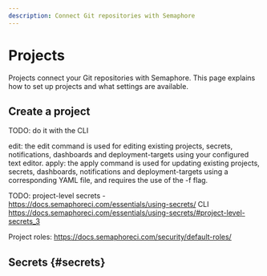 ```yaml
---
description: Connect Git repositories with Semaphore
---
```


# Projects

Projects connect your Git repositories with Semaphore. This page explains how to set up projects and what settings are available.


## Create a project

TODO: do it with the CLI

edit: the edit command is used for editing existing projects, secrets, notifications, dashboards and deployment-targets using your configured text editor.
apply: the apply command is used for updating existing projects, secrets, dashboards, notifications and deployment-targets using a corresponding YAML file, and requires the use of the -f flag.

TODO: project-level secrets - https://docs.semaphoreci.com/essentials/using-secrets/
    CLI
    https://docs.semaphoreci.com/essentials/using-secrets/#project-level-secrets_3


Project roles: https://docs.semaphoreci.com/security/default-roles/

## Secrets {#secrets}